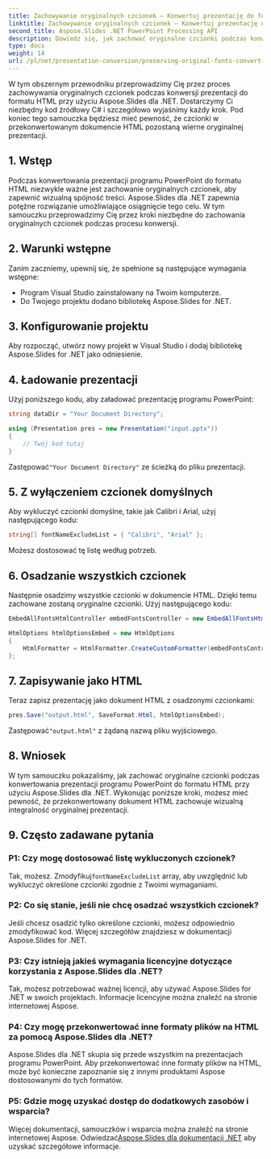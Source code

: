 ```yaml
---
title: Zachowywanie oryginalnych czcionek — Konwertuj prezentację do formatu HTML
linktitle: Zachowywanie oryginalnych czcionek — Konwertuj prezentację do formatu HTML
second_title: Aspose.Slides .NET PowerPoint Processing API
description: Dowiedz się, jak zachować oryginalne czcionki podczas konwersji prezentacji do formatu HTML za pomocą Aspose.Slides dla .NET. Bez wysiłku zapewnij spójność czcionki i efekt wizualny.
type: docs
weight: 14
url: /pl/net/presentation-conversion/preserving-original-fonts-convert-presentation-to-html/
---
```


W tym obszernym przewodniku przeprowadzimy Cię przez proces zachowywania oryginalnych czcionek podczas konwersji prezentacji do formatu HTML przy użyciu Aspose.Slides dla .NET. Dostarczymy Ci niezbędny kod źródłowy C# i szczegółowo wyjaśnimy każdy krok. Pod koniec tego samouczka będziesz mieć pewność, że czcionki w przekonwertowanym dokumencie HTML pozostaną wierne oryginalnej prezentacji.

## 1. Wstęp

Podczas konwertowania prezentacji programu PowerPoint do formatu HTML niezwykle ważne jest zachowanie oryginalnych czcionek, aby zapewnić wizualną spójność treści. Aspose.Slides dla .NET zapewnia potężne rozwiązanie umożliwiające osiągnięcie tego celu. W tym samouczku przeprowadzimy Cię przez kroki niezbędne do zachowania oryginalnych czcionek podczas procesu konwersji.

## 2. Warunki wstępne

Zanim zaczniemy, upewnij się, że spełnione są następujące wymagania wstępne:

- Program Visual Studio zainstalowany na Twoim komputerze.
- Do Twojego projektu dodano bibliotekę Aspose.Slides for .NET.

## 3. Konfigurowanie projektu

Aby rozpocząć, utwórz nowy projekt w Visual Studio i dodaj bibliotekę Aspose.Slides for .NET jako odniesienie.

## 4. Ładowanie prezentacji

Użyj poniższego kodu, aby załadować prezentację programu PowerPoint:

```csharp
string dataDir = "Your Document Directory";

using (Presentation pres = new Presentation("input.pptx"))
{
    // Twój kod tutaj
}
```

 Zastępować`"Your Document Directory"` ze ścieżką do pliku prezentacji.

## 5. Z wyłączeniem czcionek domyślnych

Aby wykluczyć czcionki domyślne, takie jak Calibri i Arial, użyj następującego kodu:

```csharp
string[] fontNameExcludeList = { "Calibri", "Arial" };
```

Możesz dostosować tę listę według potrzeb.

## 6. Osadzanie wszystkich czcionek

Następnie osadzimy wszystkie czcionki w dokumencie HTML. Dzięki temu zachowane zostaną oryginalne czcionki. Użyj następującego kodu:

```csharp
EmbedAllFontsHtmlController embedFontsController = new EmbedAllFontsHtmlController(fontNameExcludeList);

HtmlOptions htmlOptionsEmbed = new HtmlOptions
{
    HtmlFormatter = HtmlFormatter.CreateCustomFormatter(embedFontsController)
};
```

## 7. Zapisywanie jako HTML

Teraz zapisz prezentację jako dokument HTML z osadzonymi czcionkami:

```csharp
pres.Save("output.html", SaveFormat.Html, htmlOptionsEmbed);
```

 Zastępować`"output.html"` z żądaną nazwą pliku wyjściowego.

## 8. Wniosek

W tym samouczku pokazaliśmy, jak zachować oryginalne czcionki podczas konwertowania prezentacji programu PowerPoint do formatu HTML przy użyciu Aspose.Slides dla .NET. Wykonując poniższe kroki, możesz mieć pewność, że przekonwertowany dokument HTML zachowuje wizualną integralność oryginalnej prezentacji.

## 9. Często zadawane pytania

### P1: Czy mogę dostosować listę wykluczonych czcionek?

 Tak, możesz. Zmodyfikuj`fontNameExcludeList` array, aby uwzględnić lub wykluczyć określone czcionki zgodnie z Twoimi wymaganiami.

### P2: Co się stanie, jeśli nie chcę osadzać wszystkich czcionek?

Jeśli chcesz osadzić tylko określone czcionki, możesz odpowiednio zmodyfikować kod. Więcej szczegółów znajdziesz w dokumentacji Aspose.Slides for .NET.

### P3: Czy istnieją jakieś wymagania licencyjne dotyczące korzystania z Aspose.Slides dla .NET?

Tak, możesz potrzebować ważnej licencji, aby używać Aspose.Slides for .NET w swoich projektach. Informacje licencyjne można znaleźć na stronie internetowej Aspose.

### P4: Czy mogę przekonwertować inne formaty plików na HTML za pomocą Aspose.Slides dla .NET?

Aspose.Slides dla .NET skupia się przede wszystkim na prezentacjach programu PowerPoint. Aby przekonwertować inne formaty plików na HTML, może być konieczne zapoznanie się z innymi produktami Aspose dostosowanymi do tych formatów.

### P5: Gdzie mogę uzyskać dostęp do dodatkowych zasobów i wsparcia?

 Więcej dokumentacji, samouczków i wsparcia można znaleźć na stronie internetowej Aspose. Odwiedzać[Aspose.Slides dla dokumentacji .NET](https://reference.aspose.com/slides/net/) aby uzyskać szczegółowe informacje.
